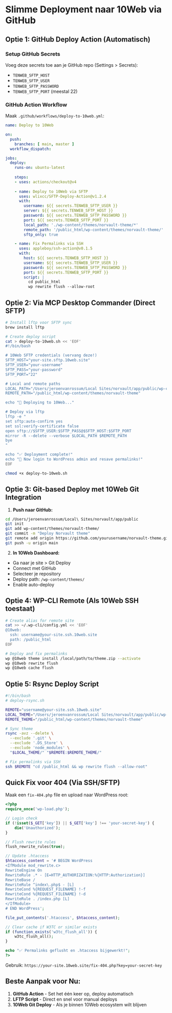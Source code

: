 # Slimme Deployment naar 10Web via GitHub

## Optie 1: GitHub Deploy Action (Automatisch)

### Setup GitHub Secrets
Voeg deze secrets toe aan je GitHub repo (Settings > Secrets):
- `TENWEB_SFTP_HOST`
- `TENWEB_SFTP_USER` 
- `TENWEB_SFTP_PASSWORD`
- `TENWEB_SFTP_PORT` (meestal 22)

### GitHub Action Workflow
Maak `.github/workflows/deploy-to-10web.yml`:

```yaml
name: Deploy to 10Web

on:
  push:
    branches: [ main, master ]
  workflow_dispatch:

jobs:
  deploy:
    runs-on: ubuntu-latest
    
    steps:
    - uses: actions/checkout@v4
    
    - name: Deploy to 10Web via SFTP
      uses: wlixcc/SFTP-Deploy-Action@v1.2.4
      with:
        username: ${{ secrets.TENWEB_SFTP_USER }}
        server: ${{ secrets.TENWEB_SFTP_HOST }}
        password: ${{ secrets.TENWEB_SFTP_PASSWORD }}
        port: ${{ secrets.TENWEB_SFTP_PORT }}
        local_path: './wp-content/themes/norvault-theme/*'
        remote_path: '/public_html/wp-content/themes/norvault-theme/'
        sftp_only: true

    - name: Fix Permalinks via SSH
      uses: appleboy/ssh-action@v0.1.5
      with:
        host: ${{ secrets.TENWEB_SFTP_HOST }}
        username: ${{ secrets.TENWEB_SFTP_USER }}
        password: ${{ secrets.TENWEB_SFTP_PASSWORD }}
        port: ${{ secrets.TENWEB_SFTP_PORT }}
        script: |
          cd public_html
          wp rewrite flush --allow-root
```

## Optie 2: Via MCP Desktop Commander (Direct SFTP)

```bash
# Install lftp voor SFTP sync
brew install lftp

# Create deploy script
cat > deploy-to-10web.sh << 'EOF'
#!/bin/bash

# 10Web SFTP credentials (vervang deze!)
SFTP_HOST="your-site.sftp.10web.site"
SFTP_USER="your-username"
SFTP_PASS="your-password"
SFTP_PORT="22"

# Local and remote paths
LOCAL_PATH="/Users/jeroenvanrossum/Local Sites/norvault/app/public/wp-content/themes/norvault-theme"
REMOTE_PATH="/public_html/wp-content/themes/norvault-theme"

echo "🚀 Deploying to 10Web..."

# Deploy via lftp
lftp -e "
set sftp:auto-confirm yes
set ssl:verify-certificate false
open sftp://$SFTP_USER:$SFTP_PASS@$SFTP_HOST:$SFTP_PORT
mirror -R --delete --verbose $LOCAL_PATH $REMOTE_PATH
bye
"

echo "✅ Deployment complete!"
echo "🔧 Now login to WordPress admin and resave permalinks!"
EOF

chmod +x deploy-to-10web.sh
```

## Optie 3: Git-based Deploy met 10Web Git Integration

1. **Push naar GitHub:**
```bash
cd /Users/jeroenvanrossum/Local\ Sites/norvault/app/public
git init
git add wp-content/themes/norvault-theme/
git commit -m "Deploy Norvault theme"
git remote add origin https://github.com/yourusername/norvault-theme.git
git push -u origin main
```

2. **In 10Web Dashboard:**
- Ga naar je site > Git Deploy
- Connect met GitHub
- Selecteer je repository
- Deploy path: `/wp-content/themes/`
- Enable auto-deploy

## Optie 4: WP-CLI Remote (Als 10Web SSH toestaat)

```bash
# Create alias for remote site
cat >> ~/.wp-cli/config.yml << 'EOF'
@10web:
  ssh: username@your-site.ssh.10web.site
  path: /public_html
EOF

# Deploy and fix permalinks
wp @10web theme install /local/path/to/theme.zip --activate
wp @10web rewrite flush
wp @10web cache flush
```

## Optie 5: Rsync Deploy Script

```bash
#!/bin/bash
# deploy-rsync.sh

REMOTE="username@your-site.ssh.10web.site"
LOCAL_THEME="/Users/jeroenvanrossum/Local Sites/norvault/app/public/wp-content/themes/norvault-theme"
REMOTE_THEME="/public_html/wp-content/themes/norvault-theme"

# Sync theme
rsync -avz --delete \
  --exclude '.git' \
  --exclude '.DS_Store' \
  --exclude 'node_modules' \
  "$LOCAL_THEME/" "$REMOTE:$REMOTE_THEME/"

# Fix permalinks via SSH
ssh $REMOTE "cd /public_html && wp rewrite flush --allow-root"
```

## Quick Fix voor 404 (Via SSH/SFTP)

Maak een `fix-404.php` file en upload naar WordPress root:

```php
<?php
require_once('wp-load.php');

// Login check
if (!isset($_GET['key']) || $_GET['key'] !== 'your-secret-key') {
    die('Unauthorized');
}

// Flush rewrite rules
flush_rewrite_rules(true);

// Update .htaccess
$htaccess_content = '# BEGIN WordPress
<IfModule mod_rewrite.c>
RewriteEngine On
RewriteRule .* - [E=HTTP_AUTHORIZATION:%{HTTP:Authorization}]
RewriteBase /
RewriteRule ^index\.php$ - [L]
RewriteCond %{REQUEST_FILENAME} !-f
RewriteCond %{REQUEST_FILENAME} !-d
RewriteRule . /index.php [L]
</IfModule>
# END WordPress';

file_put_contents('.htaccess', $htaccess_content);

// Clear cache if W3TC or similar exists
if (function_exists('w3tc_flush_all')) {
    w3tc_flush_all();
}

echo "✅ Permalinks geflusht en .htaccess bijgewerkt!";
?>
```

Gebruik: `https://your-site.10web.site/fix-404.php?key=your-secret-key`

## Beste Aanpak voor Nu:

1. **GitHub Action** - Set het één keer op, deploy automatisch
2. **LFTP Script** - Direct en snel voor manual deploys
3. **10Web Git Deploy** - Als je binnen 10Web ecosystem wilt blijven